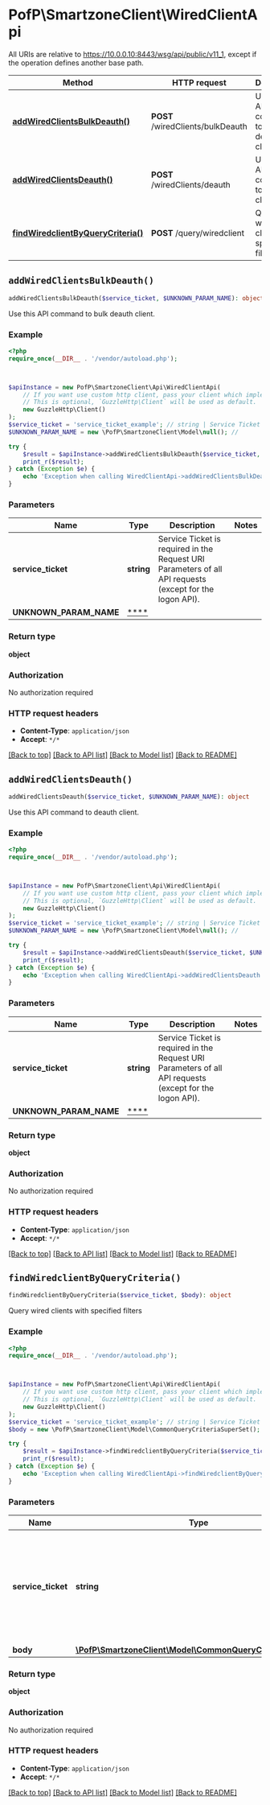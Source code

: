 # PofP\SmartzoneClient\WiredClientApi

All URIs are relative to https://10.0.0.10:8443/wsg/api/public/v11_1, except if the operation defines another base path.

| Method | HTTP request | Description |
| ------------- | ------------- | ------------- |
| [**addWiredClientsBulkDeauth()**](WiredClientApi.md#addWiredClientsBulkDeauth) | **POST** /wiredClients/bulkDeauth | Use this API command to bulk deauth client. |
| [**addWiredClientsDeauth()**](WiredClientApi.md#addWiredClientsDeauth) | **POST** /wiredClients/deauth | Use this API command to deauth client. |
| [**findWiredclientByQueryCriteria()**](WiredClientApi.md#findWiredclientByQueryCriteria) | **POST** /query/wiredclient | Query wired clients with specified filters |


## `addWiredClientsBulkDeauth()`

```php
addWiredClientsBulkDeauth($service_ticket, $UNKNOWN_PARAM_NAME): object
```

Use this API command to bulk deauth client.

### Example

```php
<?php
require_once(__DIR__ . '/vendor/autoload.php');



$apiInstance = new PofP\SmartzoneClient\Api\WiredClientApi(
    // If you want use custom http client, pass your client which implements `GuzzleHttp\ClientInterface`.
    // This is optional, `GuzzleHttp\Client` will be used as default.
    new GuzzleHttp\Client()
);
$service_ticket = 'service_ticket_example'; // string | Service Ticket is required in the Request URI Parameters of all API requests (except for the logon API).
$UNKNOWN_PARAM_NAME = new \PofP\SmartzoneClient\Model\null(); // 

try {
    $result = $apiInstance->addWiredClientsBulkDeauth($service_ticket, $UNKNOWN_PARAM_NAME);
    print_r($result);
} catch (Exception $e) {
    echo 'Exception when calling WiredClientApi->addWiredClientsBulkDeauth: ', $e->getMessage(), PHP_EOL;
}
```

### Parameters

| Name | Type | Description  | Notes |
| ------------- | ------------- | ------------- | ------------- |
| **service_ticket** | **string**| Service Ticket is required in the Request URI Parameters of all API requests (except for the logon API). | |
| **UNKNOWN_PARAM_NAME** | [****](../Model/.md)|  | |

### Return type

**object**

### Authorization

No authorization required

### HTTP request headers

- **Content-Type**: `application/json`
- **Accept**: `*/*`

[[Back to top]](#) [[Back to API list]](../../README.md#endpoints)
[[Back to Model list]](../../README.md#models)
[[Back to README]](../../README.md)

## `addWiredClientsDeauth()`

```php
addWiredClientsDeauth($service_ticket, $UNKNOWN_PARAM_NAME): object
```

Use this API command to deauth client.

### Example

```php
<?php
require_once(__DIR__ . '/vendor/autoload.php');



$apiInstance = new PofP\SmartzoneClient\Api\WiredClientApi(
    // If you want use custom http client, pass your client which implements `GuzzleHttp\ClientInterface`.
    // This is optional, `GuzzleHttp\Client` will be used as default.
    new GuzzleHttp\Client()
);
$service_ticket = 'service_ticket_example'; // string | Service Ticket is required in the Request URI Parameters of all API requests (except for the logon API).
$UNKNOWN_PARAM_NAME = new \PofP\SmartzoneClient\Model\null(); // 

try {
    $result = $apiInstance->addWiredClientsDeauth($service_ticket, $UNKNOWN_PARAM_NAME);
    print_r($result);
} catch (Exception $e) {
    echo 'Exception when calling WiredClientApi->addWiredClientsDeauth: ', $e->getMessage(), PHP_EOL;
}
```

### Parameters

| Name | Type | Description  | Notes |
| ------------- | ------------- | ------------- | ------------- |
| **service_ticket** | **string**| Service Ticket is required in the Request URI Parameters of all API requests (except for the logon API). | |
| **UNKNOWN_PARAM_NAME** | [****](../Model/.md)|  | |

### Return type

**object**

### Authorization

No authorization required

### HTTP request headers

- **Content-Type**: `application/json`
- **Accept**: `*/*`

[[Back to top]](#) [[Back to API list]](../../README.md#endpoints)
[[Back to Model list]](../../README.md#models)
[[Back to README]](../../README.md)

## `findWiredclientByQueryCriteria()`

```php
findWiredclientByQueryCriteria($service_ticket, $body): object
```

Query wired clients with specified filters

### Example

```php
<?php
require_once(__DIR__ . '/vendor/autoload.php');



$apiInstance = new PofP\SmartzoneClient\Api\WiredClientApi(
    // If you want use custom http client, pass your client which implements `GuzzleHttp\ClientInterface`.
    // This is optional, `GuzzleHttp\Client` will be used as default.
    new GuzzleHttp\Client()
);
$service_ticket = 'service_ticket_example'; // string | Service Ticket is required in the Request URI Parameters of all API requests (except for the logon API).
$body = new \PofP\SmartzoneClient\Model\CommonQueryCriteriaSuperSet(); // \PofP\SmartzoneClient\Model\CommonQueryCriteriaSuperSet

try {
    $result = $apiInstance->findWiredclientByQueryCriteria($service_ticket, $body);
    print_r($result);
} catch (Exception $e) {
    echo 'Exception when calling WiredClientApi->findWiredclientByQueryCriteria: ', $e->getMessage(), PHP_EOL;
}
```

### Parameters

| Name | Type | Description  | Notes |
| ------------- | ------------- | ------------- | ------------- |
| **service_ticket** | **string**| Service Ticket is required in the Request URI Parameters of all API requests (except for the logon API). | |
| **body** | [**\PofP\SmartzoneClient\Model\CommonQueryCriteriaSuperSet**](../Model/CommonQueryCriteriaSuperSet.md)|  | |

### Return type

**object**

### Authorization

No authorization required

### HTTP request headers

- **Content-Type**: `application/json`
- **Accept**: `*/*`

[[Back to top]](#) [[Back to API list]](../../README.md#endpoints)
[[Back to Model list]](../../README.md#models)
[[Back to README]](../../README.md)
